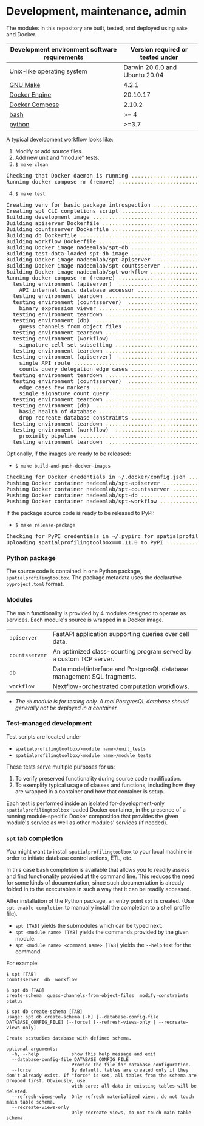 # Development, maintenance, admin

The modules in this repository are built, tested, and deployed using `make` and Docker.

| Development environment software requirements              | Version required or tested under |
| ---------------------------------------------------------- | -------------------------------  |
| Unix-like operating system                                 | Darwin 20.6.0 and Ubuntu 20.04   |
| [GNU Make](https://www.gnu.org/software/make/)             | 4.2.1                            |
| [Docker Engine](https://docs.docker.com/engine/install/)   | 20.10.17                         |
| [Docker Compose](https://docs.docker.com/compose/install/) | 2.10.2                           |
| [bash](https://www.gnu.org/software/bash/)                 | >= 4                             |
| [python](https://www.python.org/downloads/)                | >=3.7                            |

A typical development workflow looks like:

1. Modify or add source files.
2. Add new unit and "module" tests.
3. `$ make clean`
<pre>
Checking that Docker daemon is running <span style="color:olive;">...</span><span style="color:olive;">......................................</span> <span style="font-weight:bold;color:green;">Running.</span>       <span style="color:purple;">(1s)</span>
Running docker compose rm (remove) <span style="color:olive;">...</span><span style="color:olive;">..........................................</span> <span style="font-weight:bold;color:green;">Down.</span>          <span style="color:purple;">(1s)</span>
</pre>
4. `$ make test`
<pre>
Creating venv for basic package introspection <span style="color:olive;">...</span><span style="color:olive;">...............................</span> <span style="font-weight:bold;color:green;">Created.</span>       <span style="color:purple;">(5s)</span>
Creating spt CLI completions script <span style="color:olive;">...</span><span style="color:olive;">.........................................</span> <span style="font-weight:bold;color:green;">Created.</span>       <span style="color:purple;">(4s)</span>
Building development image <span style="color:olive;">...</span><span style="color:olive;">..................................................</span> <span style="font-weight:bold;color:green;">Built.</span>         <span style="color:purple;">(14s)</span>
Building apiserver Dockerfile <span style="color:olive;">...</span><span style="color:olive;">...............................................</span> <span style="font-weight:bold;color:green;">Built.</span>         <span style="color:purple;">(0s)</span>
Building countsserver Dockerfile <span style="color:olive;">...</span><span style="color:olive;">............................................</span> <span style="font-weight:bold;color:green;">Built.</span>         <span style="color:purple;">(0s)</span>
Building db Dockerfile <span style="color:olive;">...</span><span style="color:olive;">......................................................</span> <span style="font-weight:bold;color:green;">Built.</span>         <span style="color:purple;">(0s)</span>
Building workflow Dockerfile <span style="color:olive;">...</span><span style="color:olive;">................................................</span> <span style="font-weight:bold;color:green;">Built.</span>         <span style="color:purple;">(0s)</span>
Building Docker image nadeemlab/spt-db <span style="color:olive;">...</span><span style="color:olive;">......................................</span> <span style="font-weight:bold;color:green;">Built.</span>         <span style="color:purple;">(10s)</span>
Building test-data-loaded spt-db image <span style="color:olive;">...</span><span style="color:olive;">......................................</span> <span style="font-weight:bold;color:green;">Built.</span>         <span style="color:purple;">(18s)</span>
Building Docker image nadeemlab/spt-apiserver <span style="color:olive;">...</span><span style="color:olive;">...............................</span> <span style="font-weight:bold;color:green;">Built.</span>         <span style="color:purple;">(10s)</span>
Building Docker image nadeemlab/spt-countsserver <span style="color:olive;">...</span><span style="color:olive;">............................</span> <span style="font-weight:bold;color:green;">Built.</span>         <span style="color:purple;">(10s)</span>
Building Docker image nadeemlab/spt-workflow <span style="color:olive;">...</span><span style="color:olive;">................................</span> <span style="font-weight:bold;color:green;">Built.</span>         <span style="color:purple;">(10s)</span>
Running docker compose rm (remove) <span style="color:olive;">...</span><span style="color:olive;">..........................................</span> <span style="font-weight:bold;color:green;">Down.</span>          <span style="color:purple;">(1s)</span>
  testing environment (apiserver)  <span style="color:olive;">...</span><span style="color:olive;">..........................................</span> <span style="font-weight:bold;color:green;">Setup.</span>         <span style="color:purple;">(3s)</span>
    API internal basic database accessor <span style="color:olive;">...</span><span style="color:olive;">....................................</span> <span style="font-weight:bold;color:green;">Passed.</span>        <span style="color:purple;">(0s)</span>
  testing environment teardown <span style="color:olive;">...</span><span style="color:olive;">..............................................</span> <span style="font-weight:bold;color:green;">Down.</span>          <span style="color:purple;">(1s)</span>
  testing environment (countsserver)  <span style="color:olive;">...</span><span style="color:olive;">.......................................</span> <span style="font-weight:bold;color:green;">Setup.</span>         <span style="color:purple;">(1s)</span>
    binary expression viewer <span style="color:olive;">...</span><span style="color:olive;">................................................</span> <span style="font-weight:bold;color:green;">Passed.</span>        <span style="color:purple;">(1s)</span>
  testing environment teardown <span style="color:olive;">...</span><span style="color:olive;">..............................................</span> <span style="font-weight:bold;color:green;">Down.</span>          <span style="color:purple;">(0s)</span>
  testing environment (db)  <span style="color:olive;">...</span><span style="color:olive;">.................................................</span> <span style="font-weight:bold;color:green;">Setup.</span>         <span style="color:purple;">(2s)</span>
    guess channels from object files <span style="color:olive;">...</span><span style="color:olive;">........................................</span> <span style="font-weight:bold;color:green;">Passed.</span>        <span style="color:purple;">(1s)</span>
  testing environment teardown <span style="color:olive;">...</span><span style="color:olive;">..............................................</span> <span style="font-weight:bold;color:green;">Down.</span>          <span style="color:purple;">(0s)</span>
  testing environment (workflow)  <span style="color:olive;">...</span><span style="color:olive;">...........................................</span> <span style="font-weight:bold;color:green;">Setup.</span>         <span style="color:purple;">(2s)</span>
    signature cell set subsetting <span style="color:olive;">...</span><span style="color:olive;">...........................................</span> <span style="font-weight:bold;color:green;">Passed.</span>        <span style="color:purple;">(1s)</span>
  testing environment teardown <span style="color:olive;">...</span><span style="color:olive;">..............................................</span> <span style="font-weight:bold;color:green;">Down.</span>          <span style="color:purple;">(1s)</span>
  testing environment (apiserver)  <span style="color:olive;">...</span><span style="color:olive;">..........................................</span> <span style="font-weight:bold;color:green;">Setup.</span>         <span style="color:purple;">(2s)</span>
    single API route <span style="color:olive;">...</span><span style="color:olive;">........................................................</span> <span style="font-weight:bold;color:green;">Passed.</span>        <span style="color:purple;">(0s)</span>
    counts query delegation edge cases <span style="color:olive;">...</span><span style="color:olive;">......................................</span> <span style="font-weight:bold;color:green;">Passed.</span>        <span style="color:purple;">(1s)</span>
  testing environment teardown <span style="color:olive;">...</span><span style="color:olive;">..............................................</span> <span style="font-weight:bold;color:green;">Down.</span>          <span style="color:purple;">(1s)</span>
  testing environment (countsserver)  <span style="color:olive;">...</span><span style="color:olive;">.......................................</span> <span style="font-weight:bold;color:green;">Setup.</span>         <span style="color:purple;">(1s)</span>
    edge cases few markers <span style="color:olive;">...</span><span style="color:olive;">..................................................</span> <span style="font-weight:bold;color:green;">Passed.</span>        <span style="color:purple;">(1s)</span>
    single signature count query <span style="color:olive;">...</span><span style="color:olive;">............................................</span> <span style="font-weight:bold;color:green;">Passed.</span>        <span style="color:purple;">(0s)</span>
  testing environment teardown <span style="color:olive;">...</span><span style="color:olive;">..............................................</span> <span style="font-weight:bold;color:green;">Down.</span>          <span style="color:purple;">(1s)</span>
  testing environment (db)  <span style="color:olive;">...</span><span style="color:olive;">.................................................</span> <span style="font-weight:bold;color:green;">Setup.</span>         <span style="color:purple;">(1s)</span>
    basic health of database <span style="color:olive;">...</span><span style="color:olive;">................................................</span> <span style="font-weight:bold;color:green;">Passed.</span>        <span style="color:purple;">(1s)</span>
    drop recreate database constraints <span style="color:olive;">...</span><span style="color:olive;">......................................</span> <span style="font-weight:bold;color:green;">Passed.</span>        <span style="color:purple;">(3s)</span>
  testing environment teardown <span style="color:olive;">...</span><span style="color:olive;">..............................................</span> <span style="font-weight:bold;color:green;">Down.</span>          <span style="color:purple;">(0s)</span>
  testing environment (workflow)  <span style="color:olive;">...</span><span style="color:olive;">...........................................</span> <span style="font-weight:bold;color:green;">Setup.</span>         <span style="color:purple;">(2s)</span>
    proximity pipeline <span style="color:olive;">...</span><span style="color:olive;">......................................................</span> <span style="font-weight:bold;color:green;">Passed.</span>        <span style="color:purple;">(73s)</span>
  testing environment teardown <span style="color:olive;">...</span><span style="color:olive;">..............................................</span> <span style="font-weight:bold;color:green;">Down.</span>          <span style="color:purple;">(0s)</span>
</pre>

Optionally, if the images are ready to be released:

- `$ make build-and-push-docker-images`

<pre>
Checking for Docker credentials in ~/.docker/config.json <span style="color:olive;">...</span><span style="color:olive;">....................</span> <span style="font-weight:bold;color:green;">Found.</span>         <span style="color:purple;">(0s)</span>
Pushing Docker container nadeemlab/spt-apiserver <span style="color:olive;">...</span><span style="color:olive;">............................</span> <span style="font-weight:bold;color:green;">Pushed.</span>        <span style="color:purple;">(16s)</span>
Pushing Docker container nadeemlab/spt-countsserver <span style="color:olive;">...</span><span style="color:olive;">.........................</span> <span style="font-weight:bold;color:green;">Pushed.</span>        <span style="color:purple;">(15s)</span>
Pushing Docker container nadeemlab/spt-db <span style="color:olive;">...</span><span style="color:olive;">...................................</span> <span style="font-weight:bold;color:green;">Pushed.</span>        <span style="color:purple;">(23s)</span>
Pushing Docker container nadeemlab/spt-workflow <span style="color:olive;">...</span><span style="color:olive;">.............................</span> <span style="font-weight:bold;color:green;">Pushed.</span>        <span style="color:purple;">(27s)</span>
</pre>

If the package source code is ready to be released to PyPI:

- `$ make release-package`

<pre>
Checking for PyPI credentials in ~/.pypirc for spatialprofilingtoolbox <span style="color:olive;">...</span><span style="color:olive;">......</span> <span style="font-weight:bold;color:green;">Found.</span>         <span style="color:purple;">(0s)</span>
Uploading spatialprofilingtoolbox==0.11.0 to PyPI <span style="color:olive;">...</span><span style="color:olive;">...........................</span> <span style="font-weight:bold;color:green;">Found.</span>         <span style="color:purple;">(3s)</span>
</pre>

### Python package
The source code is contained in one Python package, `spatialprofilingtoolbox`. The package metadata uses the declarative `pyproject.toml` format.

### Modules
The main functionality is provided by 4 modules designed to operate as services. Each module's source is wrapped in a Docker image.

|                 |             |
| --------------- | ----------- |
| `apiserver`     | FastAPI application supporting queries over cell data. |
| `countsserver`  | An optimized class-counting program served by a custom TCP server. |
| `db`            | Data model/interface and PostgresQL database management SQL fragments. |
| `workflow`      | [Nextflow](https://www.nextflow.io)-orchestrated computation workflows. |

- *The `db` module is for testing only. A real PostgresQL database should generally not be deployed in a container.*

### Test-managed development
Test scripts are located under
- `spatialprofilingtoolbox/<module name>/unit_tests`
- `spatialprofilingtoolbox/<module name>/module_tests`

These tests serve multiple purposes for us:
1. To verify preserved functionality during source code modification.
2. To exemplify typical usage of classes and functions, including how they are wrapped in a container and how that container is setup.

Each test is performed inside an isolated for-development-only `spatialprofilingtoolbox`-loaded Docker container, in the presence of a running module-specific Docker composition that provides the given module's service as well as other modules' services (if needed).

### `spt` tab completion
You might want to install `spatialprofilingtoolbox` to your local machine in order to initiate database control actions, ETL, etc.

In this case bash completion is available that allows you to readily assess and find functionality provided at the command line. This reduces the need for some kinds of documentation, since such documentation is already folded in to the executables in such a way that it can be readily accessed.

After installation of the Python package, an entry point `spt` is created. (Use `spt-enable-completion` to manually install the completion to a shell profile file).
- `spt [TAB]` yields the submodules which can be typed next.
- `spt <module name> [TAB]` yields the commands provided by the given module.
- `spt <module name> <command name> [TAB]` yields the `--help` text for the command.

For example:

```
$ spt [TAB]
countsserver  db  workflow

$ spt db [TAB]
create-schema  guess-channels-from-object-files  modify-constraints  status

$ spt db create-schema [TAB]
usage: spt db create-schema [-h] [--database-config-file DATABASE_CONFIG_FILE] [--force] [--refresh-views-only | --recreate-views-only]

Create scstudies database with defined schema.

optional arguments:
  -h, --help            show this help message and exit
  --database-config-file DATABASE_CONFIG_FILE
                        Provide the file for database configuration.
  --force               By default, tables are created only if they don't already exist. If "force" is set, all tables from the schema are dropped first. Obviously, use
                        with care; all data in existing tables will be deleted.
  --refresh-views-only  Only refresh materialized views, do not touch main table schema.
  --recreate-views-only
                        Only recreate views, do not touch main table schema.
```




